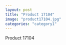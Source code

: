 ```yaml
---
layout: post
title: "Product 17104"
image: "product17104.jpg"
categories: "category1"
---
```

Product 17104
